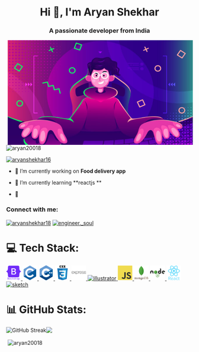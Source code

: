 
<h1 align="center">Hi 👋, I'm Aryan Shekhar</h1>
<h3 align="center">A passionate  developer from India</h3>
<img align="right" alt="coding" width="500" src="dp.jpg">

<p align="left"> <img src="https://komarev.com/ghpvc/?username=aryan20018&label=Profile%20views&color=0e75b6&style=flat" alt="aryan20018" /> </p>

<p align="left"> <a href="https://twitter.com/aryanshekhar16" target="blank"><img src="https://img.shields.io/twitter/follow/aryanshekhar16?logo=twitter&style=for-the-badge" alt="aryanshekhar16" /></a> </p>

- 🔭 I’m currently working on **Food delivery app**

- 🌱 I’m currently learning **reactjs **

- 💬

<h3 align="left">Connect with me:</h3>
<p align="left">
<a href="https://twitter.com/aryanshekhar16" target="blank"><img align="center" src="https://raw.githubusercontent.com/rahuldkjain/github-profile-readme-generator/master/src/images/icons/Social/twitter.svg" alt="aryanshekhar18" height="30" width="40" /></a>
<a href="https://instagram.com/engineer._soul" target="blank"><img align="center" src="https://raw.githubusercontent.com/rahuldkjain/github-profile-readme-generator/master/src/images/icons/Social/instagram.svg" alt="engineer._soul" height="30" width="40" /></a>
</p>



# 💻 Tech Stack:


<p align="left"> <a href="https://getbootstrap.com" target="_blank" rel="noreferrer"> <img src="https://raw.githubusercontent.com/devicons/devicon/master/icons/bootstrap/bootstrap-plain-wordmark.svg" alt="bootstrap" width="40" height="40"/> </a> <a href="https://www.cprogramming.com/" target="_blank" rel="noreferrer"> <img src="https://raw.githubusercontent.com/devicons/devicon/master/icons/c/c-original.svg" alt="c" width="40" height="40"/> </a> <a href="https://www.w3schools.com/cpp/" target="_blank" rel="noreferrer"> <img src="https://raw.githubusercontent.com/devicons/devicon/master/icons/cplusplus/cplusplus-original.svg" alt="cplusplus" width="40" height="40"/> </a> <a href="https://www.w3schools.com/css/" target="_blank" rel="noreferrer"> <img src="https://raw.githubusercontent.com/devicons/devicon/master/icons/css3/css3-original-wordmark.svg" alt="css3" width="40" height="40"/> </a> <a href="https://expressjs.com" target="_blank" rel="noreferrer"> <img src="https://raw.githubusercontent.com/devicons/devicon/master/icons/express/express-original-wordmark.svg" alt="express" width="40" height="40"/> </a> <a href="https://www.adobe.com/in/products/illustrator.html" target="_blank" rel="noreferrer"> <img src="https://www.vectorlogo.zone/logos/adobe_illustrator/adobe_illustrator-icon.svg" alt="illustrator" width="40" height="40"/> </a> <a href="https://developer.mozilla.org/en-US/docs/Web/JavaScript" target="_blank" rel="noreferrer"> <img src="https://raw.githubusercontent.com/devicons/devicon/master/icons/javascript/javascript-original.svg" alt="javascript" width="40" height="40"/> </a> <a href="https://www.mongodb.com/" target="_blank" rel="noreferrer"> <img src="https://raw.githubusercontent.com/devicons/devicon/master/icons/mongodb/mongodb-original-wordmark.svg" alt="mongodb" width="40" height="40"/> </a> <a href="https://nodejs.org" target="_blank" rel="noreferrer"> <img src="https://raw.githubusercontent.com/devicons/devicon/master/icons/nodejs/nodejs-original-wordmark.svg" alt="nodejs" width="40" height="40"/> </a> <a href="https://reactjs.org/" target="_blank" rel="noreferrer"> <img src="https://raw.githubusercontent.com/devicons/devicon/master/icons/react/react-original-wordmark.svg" alt="react" width="40" height="40"/> </a> <a href="https://www.sketch.com/" target="_blank" rel="noreferrer"> <img src="https://www.vectorlogo.zone/logos/sketchapp/sketchapp-icon.svg" alt="sketch" width="40" height="40"/> </a> </p>



# 📊 GitHub Stats:
<a href="https://git.io/streak-stats"><img align="left" src="https://github-readme-streak-stats.herokuapp.com?user=Aryan20018&theme=dark&ring=0AA1EB&stroke=0F6FEB&currStreakLabel=7BB8EB&fire=FF0404" alt="GitHub Streak" /></a>

![](https://github-readme-stats.vercel.app/api/top-langs/?username=Aryan20018&theme=tokyonight&hide_border=false&include_all_commits=true&count_private=true&layout=compact)

<p>&nbsp;<img align="center" src="https://github-readme-stats.vercel.app/api?username=aryan20018&show_icons=true&locale=en" alt="aryan20018" /></p>
